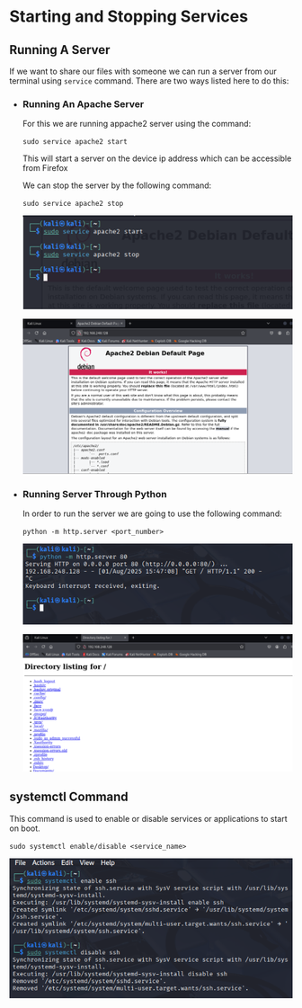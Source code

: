 # Starting and Stopping Services

## Running A Server

If we want to share our files with someone we can run a server from our terminal using `service` command. There are two ways listed here to do this:

- ### Running An Apache Server
    For this we are running appache2 server using the command:

    `sudo service apache2 start`

    This will start a server on the device ip address which can be accessible from Firefox

    We can stop the server by the following command:

    `sudo service apache2 stop`

    ![apache2 start and stop](/IMAGES/apche2_startandstop.png)

    ![firefox apache2](/IMAGES/apche2_webserver.png)

- ### Running Server Through Python

    In order to run the server we are going to use the following command:

    `python -m http.server <port_number>`

    ![python server start and stop](/IMAGES/pythonserver_startandstop.png)

    ![python web server firefox](/IMAGES/python_server_web.png)


## systemctl Command

This command is used to enable or disable services or applications to start on boot.

`sudo systemctl enable/disable <service_name>`

![systemctl enable/disable ssh](/IMAGES/systemctl_command.png)



